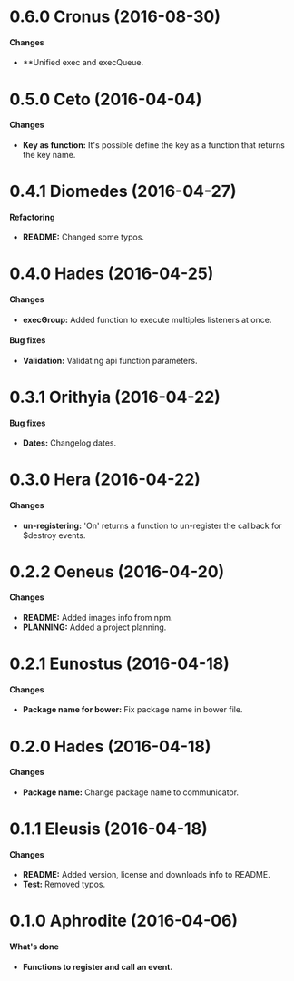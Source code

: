 <a name="0.6.0"></a>
# 0.6.0 Cronus (2016-08-30)
#### Changes

* **Unified exec and execQueue.

<a name="0.5.0"></a>
# 0.5.0 Ceto (2016-04-04)
#### Changes

* **Key as function:** It's possible define the key as a function that returns the key name.

<a name="0.4.1"></a>
# 0.4.1 Diomedes (2016-04-27)
#### Refactoring

* **README:** Changed some typos.

<a name="0.4.0"></a>
# 0.4.0 Hades (2016-04-25)
#### Changes

* **execGroup:** Added function to execute multiples listeners at once.

#### Bug fixes

* **Validation:** Validating api function parameters.

<a name="0.3.1"></a>
# 0.3.1 Orithyia (2016-04-22)
#### Bug fixes

* **Dates:** Changelog dates.

<a name="0.3.0"></a>
# 0.3.0 Hera (2016-04-22)
#### Changes

* **un-registering:** 'On' returns a function to un-register the callback for $destroy events.

<a name="0.2.2"></a>
# 0.2.2 Oeneus (2016-04-20)
#### Changes

* **README:** Added images info from npm.
* **PLANNING:** Added a project planning.

<a name="0.2.1"></a>
# 0.2.1 Eunostus (2016-04-18)
#### Changes

* **Package name for bower:** Fix package name in bower file.

<a name="0.2.0"></a>
# 0.2.0 Hades (2016-04-18)
#### Changes

* **Package name:** Change package name to communicator.

<a name="0.1.1"></a>
# 0.1.1 Eleusis (2016-04-18)
#### Changes

* **README:** Added version, license and downloads info to README.
* **Test:** Removed typos.

<a name="0.1.0"></a>
# 0.1.0 Aphrodite (2016-04-06)
#### What's done

* **Functions to register and call an event.**

